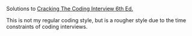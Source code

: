 Solutions to [Cracking The Coding Interview 6th Ed.](http://www.crackingthecodinginterview.com/)

This is not my regular coding style, but is a rougher style due to the time constraints of coding interviews.
